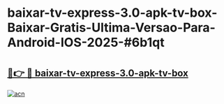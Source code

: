 # baixar-tv-express-3.0-apk-tv-box-Baixar-Gratis-Ultima-Versao-Para-Android-IOS-2025-#6b1qt

# <h2><a href="https://ainizakaria.my?title=baixar-tv-express-3.0-apk-tv-box&ref=25M">🔗👉 🔴 baixar-tv-express-3.0-apk-tv-box</a></h2>

[![acn](https://github.com/user-attachments/assets/0f9c940e-d8b0-45ae-aac7-cd30a18b3e1c)](https://ainizakaria.my?title=baixar-tv-express-3.0-apk-tv-box&ref=25M)

